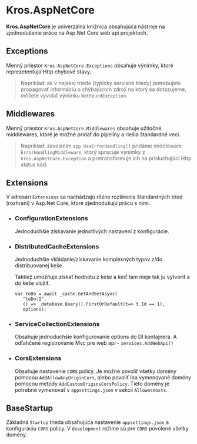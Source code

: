 # Kros.AspNetCore

**Kros.AspNetCore** je univerzálna knižnica obsahujúca nástroje na zjednodušenie práce na Asp.Net Core web api projektoch.

## Exceptions

Menný priestor `Kros.AspNetCore.Exceptions` obsahuje výnimky, ktoré reprezetentujú Http chybové stavy.

> Napríklad: ak v nejakej triede (typicky servisné triedy) potrebujete propagovať informáciu o chýbajúcom zdroji na ktorý sa dotazujeme, môžete vyvolať výnimku `NotFoundException`.

## Middlewares

Menný priestor `Kros.AspNetCore.Middlewares` obsahuje užitočné middlewares, ktoré je možné pridať do pipeliny a riešia štandardné veci.

> Napríklad: zavolaním `app.UseErrorHandling()` pridáme middleware `ErrorHandlingMiddleware`, ktorý spracuje výnimky z `Kros.AspNetCore.Exception` a pretransformuje ich na prisluchajúci Http status kód.

## Extensions

V adresári `Extensions` sa nachádzajú rôzne rozšírenia štandardných tried (rozhraní) v Asp.Net Core, ktoré zjednodušujú prácu s nimi.

- ### ConfigurationExtensions

  Jednoduchšie získavanie jednotlivých nastavení z konfigurácie.

- ### DistributedCacheExtensions

  Jednoduchšie vkládanie/získavanie komplexných typov z/do distribuovanej keše.

  Taktiež umožňuje získať hodnotu z keše a keď tam nieje tak ju vytvoriť a do keše vložiť.

  ```CSharp
  var toDo = await _cache.GetAndSetAsync(
     "toDo:1",
     () => _database.Query().FirstOrDefault(t=> t.Id == 1),
     options);
  ```

- ### ServiceCollectionExtensions

  Obsahuje jednoduchšie konfigurovanie options do DI kontajnera. A odľahčené registrovanie Mvc pre web api - `services.AddWebApi()`
  
- ### CorsExtensions
  
  Obsahuje nastavenie `CORS` policy. Je možné povoliť všetky domény pomocou `AddAllowAnyOriginCors`, alebo povoliť iba vymenované domény pomocou metódy `AddCustomOriginsCorsPolicy`. Tieto domény je potrebné vymenovať v `appsettings.json` v sekcii `AllowesHosts`.

## BaseStartup

Základná `Startup` trieda obsahujúca nastavenie `appsettings.json` a konfiguráciu `CORS` policy. V `development` režime sú pre `CORS` povolené všetky domény.

